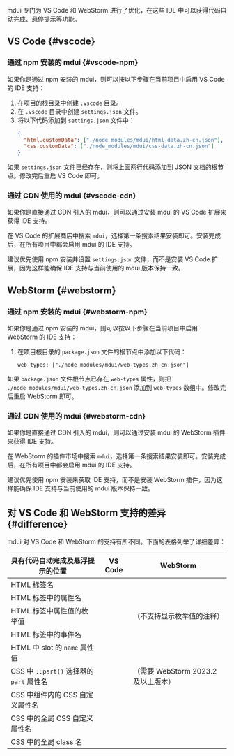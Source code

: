 mdui 专门为 VS Code 和 WebStorm 进行了优化，在这些 IDE 中可以获得代码自动完成、悬停提示等功能。

<style>
.ide-support-icon {
  user-select: none;
  font-size: 1rem;
}
</style>

## VS Code {#vscode}

### 通过 npm 安装的 mdui {#vscode-npm}

如果你是通过 npm 安装的 mdui，则可以按以下步骤在当前项目中启用 VS Code 的 IDE 支持：

1. 在项目的根目录中创建 `.vscode` 目录。
2. 在 `.vscode` 目录中创建 `settings.json` 文件。
3. 将以下代码添加到 `settings.json` 文件中：
    ```json
    {
      "html.customData": ["./node_modules/mdui/html-data.zh-cn.json"],
      "css.customData": ["./node_modules/mdui/css-data.zh-cn.json"]
    }
    ```

如果 `settings.json` 文件已经存在，则将上面两行代码添加到 JSON 文档的根节点。修改完后重启 VS Code 即可。

### 通过 CDN 使用的 mdui {#vscode-cdn}

如果你是直接通过 CDN 引入的 mdui，则可以通过安装 mdui 的 VS Code 扩展来获得 IDE 支持。

在 VS Code 的扩展商店中搜索 `mdui`，选择第一条搜索结果安装即可。安装完成后，在所有项目中都会启用 mdui 的 IDE 支持。

建议优先使用 npm 安装并设置 `settings.json` 文件，而不是安装 VS Code 扩展，因为这样能确保 IDE 支持与当前使用的 mdui 版本保持一致。

## WebStorm {#webstorm}

### 通过 npm 安装的 mdui {#webstorm-npm}

如果你是通过 npm 安装的 mdui，则可以按以下步骤在当前项目中启用 WebStorm 的 IDE 支持：

1. 在项目根目录的 `package.json` 文件的根节点中添加以下代码：
    ```
    web-types: ["./node_modules/mdui/web-types.zh-cn.json"]
    ```

如果 `package.json` 文件根节点已存在 `web-types` 属性，则把 `./node_modules/mdui/web-types.zh-cn.json` 添加到 `web-types` 数组中。修改完后重启 WebStorm 即可。

### 通过 CDN 使用的 mdui {#webstorm-cdn}

如果你是直接通过 CDN 引入的 mdui，则可以通过安装 mdui 的 WebStorm 插件来获得 IDE 支持。

在 WebStorm 的插件市场中搜索 `mdui`，选择第一条搜索结果安装即可。安装完成后，在所有项目中都会启用 mdui 的 IDE 支持。

建议优先使用 npm 安装来获取 IDE 支持，而不是安装 WebStorm 插件，因为这样能确保 IDE 支持与当前使用的 mdui 版本保持一致。

## 对 VS Code 和 WebStorm 支持的差异 {#difference}

mdui 对 VS Code 和 WebStorm 的支持有所不同。下面的表格列举了详细差异：

| 具有代码自动完成及悬浮提示的位置         | VS Code                                                                | WebStorm                                                                                                  |
| ---------------------------------------- | ---------------------------------------------------------------------- | --------------------------------------------------------------------------------------------------------- |
| HTML 标签名                              | <mdui-icon name="check--rounded" class="ide-support-icon"></mdui-icon> | <mdui-icon name="check--rounded" class="ide-support-icon"></mdui-icon>                                    |
| HTML 标签中的属性名                      | <mdui-icon name="check--rounded" class="ide-support-icon"></mdui-icon> | <mdui-icon name="check--rounded" class="ide-support-icon"></mdui-icon>                                    |
| HTML 标签中属性值的枚举值                | <mdui-icon name="check--rounded" class="ide-support-icon"></mdui-icon> | <mdui-icon name="check--rounded" class="ide-support-icon"></mdui-icon>（不支持显示枚举值的注释）          |
| HTML 标签中的事件名                      |                                                                        | <mdui-icon name="check--rounded" class="ide-support-icon"></mdui-icon>                                    |
| HTML 中 slot 的 `name` 属性值            |                                                                        |                                                                                                           |
| CSS 中 `::part()` 选择器的 `part` 属性名 |                                                                        | <mdui-icon name="check--rounded" class="ide-support-icon"></mdui-icon>（需要 WebStorm 2023.2 及以上版本） |
| CSS 中组件内的 CSS 自定义属性名          |                                                                        | <mdui-icon name="check--rounded" class="ide-support-icon"></mdui-icon>                                    |
| CSS 中的全局 CSS 自定义属性名            | <mdui-icon name="check--rounded" class="ide-support-icon"></mdui-icon> | <mdui-icon name="check--rounded" class="ide-support-icon"></mdui-icon>                                    |
| CSS 中的全局 class 名                    |                                                                        | <mdui-icon name="check--rounded" class="ide-support-icon"></mdui-icon>                                    |
